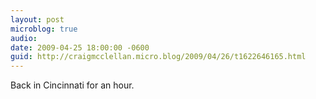 ```yaml
---
layout: post
microblog: true
audio: 
date: 2009-04-25 18:00:00 -0600
guid: http://craigmcclellan.micro.blog/2009/04/26/t1622646165.html
---
```

Back in Cincinnati for an hour.
